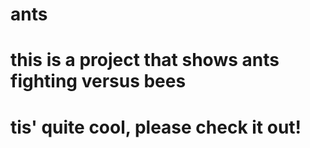 # ants
# this is a project that shows ants fighting versus bees
# tis' quite cool, please check it out!
